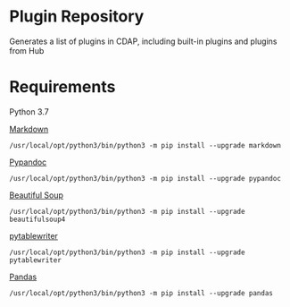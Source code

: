 # Plugin Repository

Generates a list of plugins in CDAP, including built-in plugins and plugins from Hub

# Requirements
Python 3.7

[Markdown](https://python-markdown.github.io/)
```
/usr/local/opt/python3/bin/python3 -m pip install --upgrade markdown
```

[Pypandoc](https://pypi.org/project/pypandoc/)
```
/usr/local/opt/python3/bin/python3 -m pip install --upgrade pypandoc
```

[Beautiful Soup](https://www.crummy.com/software/BeautifulSoup/bs4/doc/)
```
/usr/local/opt/python3/bin/python3 -m pip install --upgrade beautifulsoup4
```

[pytablewriter](https://github.com/thombashi/pytablewriter)
```
/usr/local/opt/python3/bin/python3 -m pip install --upgrade pytablewriter
```

[Pandas](https://pandas.pydata.org/)
```
/usr/local/opt/python3/bin/python3 -m pip install --upgrade pandas
```
